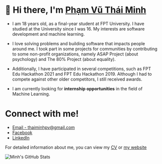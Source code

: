 # 👋 Hi there, I'm [Phạm Vũ Thái Minh](https://thaiminhpv.github.io/)

- I am 18 years old, as a final-year student at FPT University. I have studied
  at the University since I was 16. My interests are software development and
  machine learning.

- I love solving problems and building software that impacts people around me.
  I took part in some projects for communities by contributing to some
  non-profit organizations, namely ASAP Project (about psychology) and The 80%
  Project (about equality).

- Additionally, I have participated in several competitions, such as FPT Edu
  Hackathon 2021 and FPT Edu Hackathon 2019. Although I had to compete against
  other older competitors, I still received awards.

- I am currently looking for **internship opportunities** in the field of Machine
  Learning.

# Connect with me!

- [Email - thaiminhpv@gmail.com](mailto:thaiminhpv@gmail.com)
- [Facebook](https://www.facebook.com/thaiminhpv/)
- [LinkedIn](https://www.linkedin.com/in/thaiminhpv/)

For detailed information about me, you can view my
[CV](https://drive.google.com/file/d/1YbKL2X5OES5zRw0TDXDypgwqJW0PWqa2/view) or
[my website](https://thaiminhpv.github.io/)

![Minh's GitHub Stats](https://github-readme-stats.vercel.app/api?username=thaiminhpv&show_icons=true&hide_border=true&&count_private=true&include_all_commits=true&theme=dark&hide=stars,issues)
